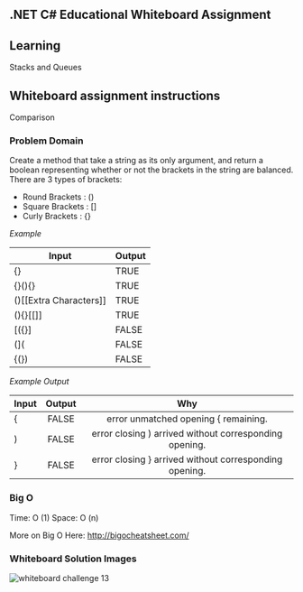 ## .NET C# Educational Whiteboard Assignment

## Learning
Stacks and Queues

## Whiteboard assignment instructions
Comparison

### Problem Domain
Create a method that take a string as its only argument, and return a boolean representing whether or not the brackets in the string are balanced. There are 3 types of brackets:
* Round Brackets : ()
* Square Brackets : []
* Curly Brackets : {} </br>

_Example_ </br>

| Input | Output |
| --- | --- |
| {} | TRUE |
| {}(){} | TRUE |
| ()[[Extra Characters]] | TRUE |
| (){}[[]] | TRUE |
| [({}] | FALSE |
| (]( | FALSE |
| {(}) | FALSE |

_Example Output_ </br>

| Input | Output | Why |
| :---         |     :---:      |     :---:      |
| { | FALSE | error unmatched opening { remaining. |
| ) | FALSE | error closing ) arrived without corresponding opening. |
| } | FALSE | error closing } arrived without corresponding opening. |

### Big O
Time: O (1)
Space: O (n)

More on Big O Here:
http://bigocheatsheet.com/

### Whiteboard Solution Images
![whiteboard challenge 13](https://user-images.githubusercontent.com/39015829/47465026-039a8e80-d7a0-11e8-9f20-bd62b09ed2e5.jpg)
